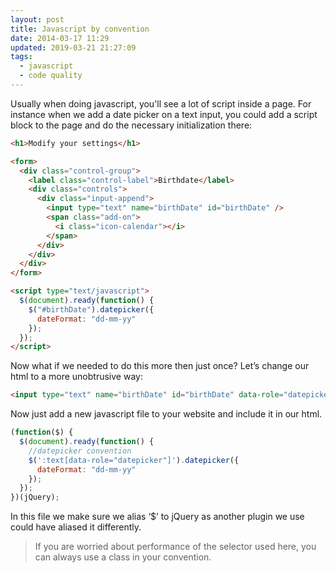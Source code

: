 ```yaml
---
layout: post
title: Javascript by convention
date: 2014-03-17 11:29
updated: 2019-03-21 21:27:09
tags:
  - javascript
  - code quality
---
```


Usually when doing javascript, you'll see a lot of script inside a page. For instance when we add a date picker on a text input, you could add a script block to the page and do the necessary initialization there:

```html
<h1>Modify your settings</h1>

<form>
  <div class="control-group">
    <label class="control-label">Birthdate</label>
    <div class="controls">
      <div class="input-append">
        <input type="text" name="birthDate" id="birthDate" />
        <span class="add-on">
          <i class="icon-calendar"></i>
        </span>
      </div>
    </div>
  </div>
</form>

<script type="text/javascript">
  $(document).ready(function() {
    $("#birthDate").datepicker({
      dateFormat: "dd-mm-yy"
    });
  });
</script>
```

Now what if we needed to do this more then just once? Let’s change our html to a more unobtrusive way:

```html
<input type="text" name="birthDate" id="birthDate" data-role="datepicker" />
```

Now just add a new javascript file to your website and include it in our html.

```js
(function($) {
  $(document).ready(function() {
    //datepicker convention
    $(':text[data-role="datepicker"]').datepicker({
      dateFormat: "dd-mm-yy"
    });
  });
})(jQuery);
```

In this file we make sure we alias ‘$’ to jQuery as another plugin we use could have aliased it differently.

> If you are worried about performance of the selector used here, you can always use a class in your convention.
